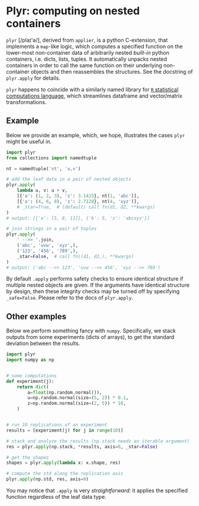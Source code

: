# Plyr: computing on nested containers 

`plyr` \[/plaɪ'ə/\], derived from `applier`, is a python C-extension, that implements
a `map`-like logic, which computes a specified function on the lower-most non-container
data of arbitrarily nested *built-in* python containers, i.e. dicts, lists, tuples.
It automatically unpacks nested containers in order to call the same function on their
underlying non-container objects and then reassembles the structures. See the docstring
of `plyr.apply` for details.

`plyr` happens to coincide with a similarly named library for [`R` statistical computations
language](https://www.r-project.org/), which streamlines dataframe and vector/matrix
transformations.


## Example

Below we provide an example, which, we hope, illustrates the cases `plyr` might be useful in.

```python
import plyr
from collections import namedtuple

nt = namedtuple('nt', 'u,v')

# add the leaf data in a pair of nested objects
plyr.apply(
    lambda u, v: u + v,
    [{'a': (1, 2, 3), 'z': 3.1415}, nt(1, 'abc')],
    [{'a': (4, 6, 8), 'z': 2.7128}, nt(4, 'xyz')],
    # _star=True,  # (default) call fn(d1, d2, **kwargs)
)
# output: [{'a': [5, 8, 11]}, {'b': 5, 'z': 'abcxyz'}]

# join strings in a pair of tuples
plyr.apply(
    ' -->> '.join,
    ('abc', 'uvw', 'xyz',),
    ('123', '456', '789',),
    _star=False,  # call fn((d1, d2,), **kwargs)
)
# output: ('abc -->> 123', 'uvw -->> 456', 'xyz -->> 789')
```

By default `.apply` performs safety checks to ensure identical structure if multiple
nested objects are given. If the arguments have identical structure by design, then
these integrity checks may be turned off by specifying `_safe=False`. Please refer
to the docs of `plyr.apply`.


## Other examples

Below we perform something fancy with `numpy`. Specifically, we stack outputs from some
experiments (dicts of arrays), to get the standard deviation between the results.

```python
import plyr
import numpy as np


# some computations
def experiment(j):
    return dict(
        a=float(np.random.normal()),
        u=np.random.normal(size=(5, 2)) * 0.1,
        z=np.random.normal(size=(2, 5)) * 10,
    )


# run 10 replications of an experiment
results = [experiment(j) for j in range(10)]

# stack and analyze the results (np.stack needs an iterable argument)
res = plyr.apply(np.stack, *results, axis=0, _star=False)

# get the shapes
shapes = plyr.apply(lambda x: x.shape, res)

# compute the std along the replication axis
plyr.apply(np.std, res, axis=0)
```

You may notice that `.apply` is very _straightforward_: it applies the specified function
regardless of the leaf data type.
